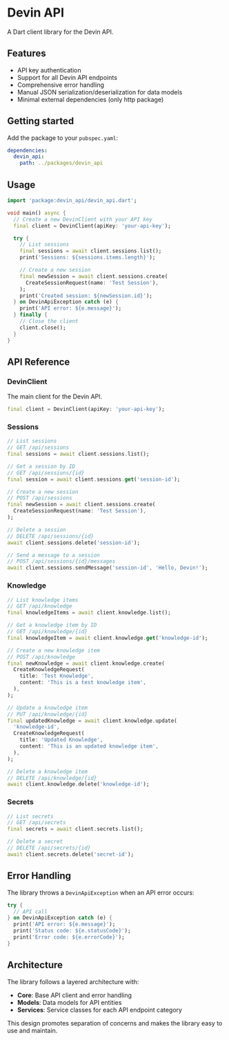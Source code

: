 # Devin API

A Dart client library for the Devin API.

## Features

- API key authentication
- Support for all Devin API endpoints
- Comprehensive error handling
- Manual JSON serialization/deserialization for data models
- Minimal external dependencies (only http package)

## Getting started

Add the package to your `pubspec.yaml`:

```yaml
dependencies:
  devin_api:
    path: ../packages/devin_api
```

## Usage

```dart
import 'package:devin_api/devin_api.dart';

void main() async {
  // Create a new DevinClient with your API key
  final client = DevinClient(apiKey: 'your-api-key');

  try {
    // List sessions
    final sessions = await client.sessions.list();
    print('Sessions: ${sessions.items.length}');

    // Create a new session
    final newSession = await client.sessions.create(
      CreateSessionRequest(name: 'Test Session'),
    );
    print('Created session: ${newSession.id}');
  } on DevinApiException catch (e) {
    print('API error: ${e.message}');
  } finally {
    // Close the client
    client.close();
  }
}
```

## API Reference

### DevinClient

The main client for the Devin API.

```dart
final client = DevinClient(apiKey: 'your-api-key');
```

### Sessions

```dart
// List sessions
// GET /api/sessions
final sessions = await client.sessions.list();

// Get a session by ID
// GET /api/sessions/{id}
final session = await client.sessions.get('session-id');

// Create a new session
// POST /api/sessions
final newSession = await client.sessions.create(
  CreateSessionRequest(name: 'Test Session'),
);

// Delete a session
// DELETE /api/sessions/{id}
await client.sessions.delete('session-id');

// Send a message to a session
// POST /api/sessions/{id}/messages
await client.sessions.sendMessage('session-id', 'Hello, Devin!');
```

### Knowledge

```dart
// List knowledge items
// GET /api/knowledge
final knowledgeItems = await client.knowledge.list();

// Get a knowledge item by ID
// GET /api/knowledge/{id}
final knowledgeItem = await client.knowledge.get('knowledge-id');

// Create a new knowledge item
// POST /api/knowledge
final newKnowledge = await client.knowledge.create(
  CreateKnowledgeRequest(
    title: 'Test Knowledge',
    content: 'This is a test knowledge item',
  ),
);

// Update a knowledge item
// PUT /api/knowledge/{id}
final updatedKnowledge = await client.knowledge.update(
  'knowledge-id',
  CreateKnowledgeRequest(
    title: 'Updated Knowledge',
    content: 'This is an updated knowledge item',
  ),
);

// Delete a knowledge item
// DELETE /api/knowledge/{id}
await client.knowledge.delete('knowledge-id');
```

### Secrets

```dart
// List secrets
// GET /api/secrets
final secrets = await client.secrets.list();

// Delete a secret
// DELETE /api/secrets/{id}
await client.secrets.delete('secret-id');
```

## Error Handling

The library throws a `DevinApiException` when an API error occurs:

```dart
try {
  // API call
} on DevinApiException catch (e) {
  print('API error: ${e.message}');
  print('Status code: ${e.statusCode}');
  print('Error code: ${e.errorCode}');
}
```

## Architecture

The library follows a layered architecture with:

- **Core**: Base API client and error handling
- **Models**: Data models for API entities
- **Services**: Service classes for each API endpoint category

This design promotes separation of concerns and makes the library easy to use and maintain.
